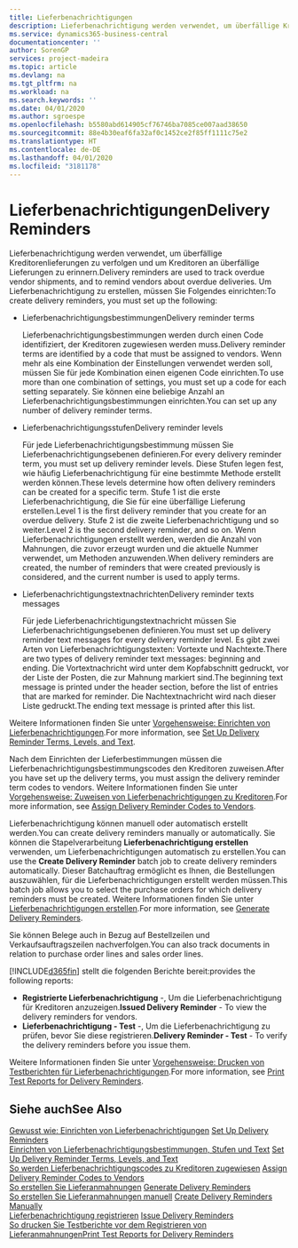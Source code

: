 ```yaml
---
title: Lieferbenachrichtigungen
description: Lieferbenachrichtigung werden verwendet, um überfällige Kreditorenlieferungen zu verfolgen und um  Kreditoren an überfällige Lieferungen zu erinnern.
ms.service: dynamics365-business-central
documentationcenter: ''
author: SorenGP
services: project-madeira
ms.topic: article
ms.devlang: na
ms.tgt_pltfrm: na
ms.workload: na
ms.search.keywords: ''
ms.date: 04/01/2020
ms.author: sgroespe
ms.openlocfilehash: b5580abd614905cf76746ba7085ce007aad38650
ms.sourcegitcommit: 88e4b30eaf6fa32af0c1452ce2f85ff1111c75e2
ms.translationtype: HT
ms.contentlocale: de-DE
ms.lasthandoff: 04/01/2020
ms.locfileid: "3181178"
---
```

# <a name="delivery-reminders"></a><span data-ttu-id="33e08-103">Lieferbenachrichtigungen</span><span class="sxs-lookup"><span data-stu-id="33e08-103">Delivery Reminders</span></span>
<span data-ttu-id="33e08-104">Lieferbenachrichtigung werden verwendet, um überfällige Kreditorenlieferungen zu verfolgen und um  Kreditoren an überfällige Lieferungen zu erinnern.</span><span class="sxs-lookup"><span data-stu-id="33e08-104">Delivery reminders are used to track overdue vendor shipments, and to remind vendors about overdue deliveries.</span></span> <span data-ttu-id="33e08-105">Um Lieferbenachrichtigung zu erstellen, müssen Sie Folgendes einrichten:</span><span class="sxs-lookup"><span data-stu-id="33e08-105">To create delivery reminders, you must set up the following:</span></span>  

- <span data-ttu-id="33e08-106">Lieferbenachrichtigungsbestimmungen</span><span class="sxs-lookup"><span data-stu-id="33e08-106">Delivery reminder terms</span></span>  

    <span data-ttu-id="33e08-107">Lieferbenachrichtigungsbestimmungen werden durch einen Code identifiziert, der Kreditoren zugewiesen werden muss.</span><span class="sxs-lookup"><span data-stu-id="33e08-107">Delivery reminder terms are identified by a code that must be assigned to vendors.</span></span> <span data-ttu-id="33e08-108">Wenn mehr als eine Kombination der Einstellungen verwendet werden soll, müssen Sie für jede Kombination einen eigenen Code einrichten.</span><span class="sxs-lookup"><span data-stu-id="33e08-108">To use more than one combination of settings, you must set up a code for each setting separately.</span></span> <span data-ttu-id="33e08-109">Sie können eine beliebige Anzahl an Lieferbenachrichtigungsbestimmungen einrichten.</span><span class="sxs-lookup"><span data-stu-id="33e08-109">You can set up any number of delivery reminder terms.</span></span>  

- <span data-ttu-id="33e08-110">Lieferbenachrichtigungsstufen</span><span class="sxs-lookup"><span data-stu-id="33e08-110">Delivery reminder levels</span></span>  

    <span data-ttu-id="33e08-111">Für jede Lieferbenachrichtigungsbestimmung müssen Sie Lieferbenachrichtigungsebenen definieren.</span><span class="sxs-lookup"><span data-stu-id="33e08-111">For every delivery reminder term, you must set up delivery reminder levels.</span></span> <span data-ttu-id="33e08-112">Diese Stufen legen fest, wie häufig Lieferbenachrichtigung für eine bestimmte Methode erstellt werden können.</span><span class="sxs-lookup"><span data-stu-id="33e08-112">These levels determine how often delivery reminders can be created for a specific term.</span></span> <span data-ttu-id="33e08-113">Stufe 1 ist die erste Lieferbenachrichtigung, die Sie für eine überfällige Lieferung erstellen.</span><span class="sxs-lookup"><span data-stu-id="33e08-113">Level 1 is the first delivery reminder that you create for an overdue delivery.</span></span> <span data-ttu-id="33e08-114">Stufe 2 ist die zweite Lieferbenachrichtigung und so weiter.</span><span class="sxs-lookup"><span data-stu-id="33e08-114">Level 2 is the second delivery reminder, and so on.</span></span> <span data-ttu-id="33e08-115">Wenn Lieferbenachrichtigungen erstellt werden, werden die Anzahl von Mahnungen, die zuvor erzeugt wurden und die aktuelle Nummer verwendet, um Methoden anzuwenden.</span><span class="sxs-lookup"><span data-stu-id="33e08-115">When delivery reminders are created, the number of reminders that were created previously is considered, and the current number is used to apply terms.</span></span>  

- <span data-ttu-id="33e08-116">Lieferbenachrichtigungstextnachrichten</span><span class="sxs-lookup"><span data-stu-id="33e08-116">Delivery reminder texts messages</span></span>  

    <span data-ttu-id="33e08-117">Für jede Lieferbenachrichtigungstextnachricht müssen Sie Lieferbenachrichtigungsebenen definieren.</span><span class="sxs-lookup"><span data-stu-id="33e08-117">You must set up delivery reminder text messages for every delivery reminder level.</span></span> <span data-ttu-id="33e08-118">Es gibt zwei Arten von Lieferbenachrichtigungstexten: Vortexte und Nachtexte.</span><span class="sxs-lookup"><span data-stu-id="33e08-118">There are two types of delivery reminder text messages: beginning and ending.</span></span> <span data-ttu-id="33e08-119">Die Vortextnachricht wird unter dem Kopfabschnitt gedruckt, vor der Liste der Posten, die zur Mahnung markiert sind.</span><span class="sxs-lookup"><span data-stu-id="33e08-119">The beginning text message is printed under the header section, before the list of entries that are marked for reminder.</span></span> <span data-ttu-id="33e08-120">Die Nachtextnachricht wird nach dieser Liste gedruckt.</span><span class="sxs-lookup"><span data-stu-id="33e08-120">The ending text message is printed after this list.</span></span>  

<span data-ttu-id="33e08-121">Weitere Informationen finden Sie unter [Vorgehensweise: Einrichten von Lieferbenachrichtigungen](how-to-set-up-delivery-reminder-terms-levels-and-text.md).</span><span class="sxs-lookup"><span data-stu-id="33e08-121">For more information, see [Set Up Delivery Reminder Terms, Levels, and Text](how-to-set-up-delivery-reminder-terms-levels-and-text.md).</span></span>  

<span data-ttu-id="33e08-122">Nach dem Einrichten der Lieferbestimmungen müssen die Lieferbenachrichtigungsbestimmungscodes den Kreditoren zuweisen.</span><span class="sxs-lookup"><span data-stu-id="33e08-122">After you have set up the delivery terms, you must assign the delivery reminder term codes to vendors.</span></span> <span data-ttu-id="33e08-123">Weitere Informationen finden Sie unter [Vorgehensweise: Zuweisen von Lieferbenachrichtigungen zu Kreditoren](how-to-assign-delivery-reminder-codes-to-vendors.md).</span><span class="sxs-lookup"><span data-stu-id="33e08-123">For more information, see [Assign Delivery Reminder Codes to Vendors](how-to-assign-delivery-reminder-codes-to-vendors.md).</span></span>  

<span data-ttu-id="33e08-124">Lieferbenachrichtigung können manuell oder automatisch erstellt werden.</span><span class="sxs-lookup"><span data-stu-id="33e08-124">You can create delivery reminders manually or automatically.</span></span> <span data-ttu-id="33e08-125">Sie können die Stapelverarbeitung **Lieferbenachrichtigung erstellen** verwenden, um Lieferbenachrichtigungen automatisch zu erstellen.</span><span class="sxs-lookup"><span data-stu-id="33e08-125">You can use the **Create Delivery Reminder** batch job to create delivery reminders automatically.</span></span> <span data-ttu-id="33e08-126">Dieser Batchauftrag ermöglicht es Ihnen, die Bestellungen auszuwählen, für die Lieferbenachrichtigungen erstellt werden müssen.</span><span class="sxs-lookup"><span data-stu-id="33e08-126">This batch job allows you to select the purchase orders for which delivery reminders must be created.</span></span> <span data-ttu-id="33e08-127">Weitere Informationen finden Sie unter [Lieferbenachrichtigungen erstellen](how-to-issue-delivery-reminders.md).</span><span class="sxs-lookup"><span data-stu-id="33e08-127">For more information, see [Generate Delivery Reminders](how-to-issue-delivery-reminders.md).</span></span>  

<span data-ttu-id="33e08-128">Sie können Belege auch in Bezug auf Bestellzeilen und Verkaufsauftragszeilen nachverfolgen.</span><span class="sxs-lookup"><span data-stu-id="33e08-128">You can also track documents in relation to purchase order lines and sales order lines.</span></span>  

[!INCLUDE[d365fin](../../includes/d365fin_md.md)] <span data-ttu-id="33e08-129">stellt die folgenden Berichte bereit:</span><span class="sxs-lookup"><span data-stu-id="33e08-129">provides the following reports:</span></span>  

- <span data-ttu-id="33e08-130">**Registrierte Lieferbenachrichtigung** -, Um die Lieferbenachrichtigung für Kreditoren anzuzeigen.</span><span class="sxs-lookup"><span data-stu-id="33e08-130">**Issued Delivery Reminder** - To view the delivery reminders for vendors.</span></span>  
- <span data-ttu-id="33e08-131">**Lieferbenachrichtigung - Test** -, Um die Lieferbenachrichtigung zu prüfen, bevor Sie diese registrieren.</span><span class="sxs-lookup"><span data-stu-id="33e08-131">**Delivery Reminder - Test** - To verify the delivery reminders before you issue them.</span></span>  

<span data-ttu-id="33e08-132">Weitere Informationen finden Sie unter [Vorgehensweise: Drucken von Testberichten für  Lieferbenachrichtigungen](how-to-print-test-reports-for-delivery-reminders.md).</span><span class="sxs-lookup"><span data-stu-id="33e08-132">For more information, see [Print Test Reports for Delivery Reminders](how-to-print-test-reports-for-delivery-reminders.md).</span></span>  

## <a name="see-also"></a><span data-ttu-id="33e08-133">Siehe auch</span><span class="sxs-lookup"><span data-stu-id="33e08-133">See Also</span></span>  
 <span data-ttu-id="33e08-134">[Gewusst wie: Einrichten von Lieferbenachrichtigungen](how-to-set-up-delivery-reminders.md) </span><span class="sxs-lookup"><span data-stu-id="33e08-134">[Set Up Delivery Reminders](how-to-set-up-delivery-reminders.md) </span></span>  
 <span data-ttu-id="33e08-135">[Einrichten von Lieferbenachrichtigungsbestimmungen, Stufen und Text](how-to-set-up-delivery-reminder-terms-levels-and-text.md) </span><span class="sxs-lookup"><span data-stu-id="33e08-135">[Set Up Delivery Reminder Terms, Levels, and Text](how-to-set-up-delivery-reminder-terms-levels-and-text.md) </span></span>  
 <span data-ttu-id="33e08-136">[So werden Lieferbenachrichtigungscodes zu Kreditoren zugewiesen](how-to-assign-delivery-reminder-codes-to-vendors.md) </span><span class="sxs-lookup"><span data-stu-id="33e08-136">[Assign Delivery Reminder Codes to Vendors](how-to-assign-delivery-reminder-codes-to-vendors.md) </span></span>  
 <span data-ttu-id="33e08-137">[So erstellen Sie Lieferanmahnungen](how-to-generate-delivery-reminders.md) </span><span class="sxs-lookup"><span data-stu-id="33e08-137">[Generate Delivery Reminders](how-to-generate-delivery-reminders.md) </span></span>  
 <span data-ttu-id="33e08-138">[So erstellen Sie Lieferanmahnungen manuell](how-to-create-delivery-reminders-manually.md) </span><span class="sxs-lookup"><span data-stu-id="33e08-138">[Create Delivery Reminders Manually](how-to-create-delivery-reminders-manually.md) </span></span>  
 <span data-ttu-id="33e08-139">[Lieferbenachrichtigung registrieren](how-to-issue-delivery-reminders.md) </span><span class="sxs-lookup"><span data-stu-id="33e08-139">[Issue Delivery Reminders](how-to-issue-delivery-reminders.md) </span></span>  
 [<span data-ttu-id="33e08-140">So drucken Sie Testberichte vor dem Registrieren von Lieferanmahnungen</span><span class="sxs-lookup"><span data-stu-id="33e08-140">Print Test Reports for Delivery Reminders</span></span>](how-to-print-test-reports-for-delivery-reminders.md)
